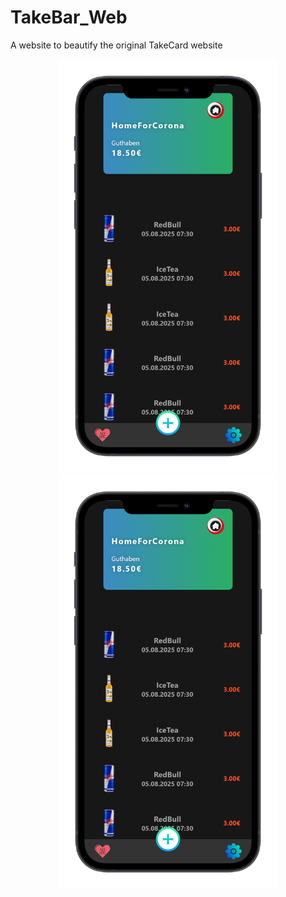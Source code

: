 # TakeBar_Web
 A website to beautify the original TakeCard website

<p align="center">
  <img src="assets/mockups/app1_iphone12black_portrait.png" width="350">
  <img src="assets/mockups/app1_iphone12black_portrait.png" width="350">
</p>
